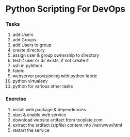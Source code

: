 # Python Scripting For DevOps

### Tasks
1. add Users
2. add Groups
3. add Users to group
4. create directory
5. assign user & group ownership to directory
6. test if user or dir exists, if not create it
7. ssh in pyhthon
8. fabric
9. webserver provisioning with python fabric
10. python virtualenv
11. python for various other tasks

### Exercise
1. install web package & dependencies
2. start & enable web service
3. download website artifact from tooplate.com
4. extract the artifact (zipfile) content into /var/www/html
5. restart the service
